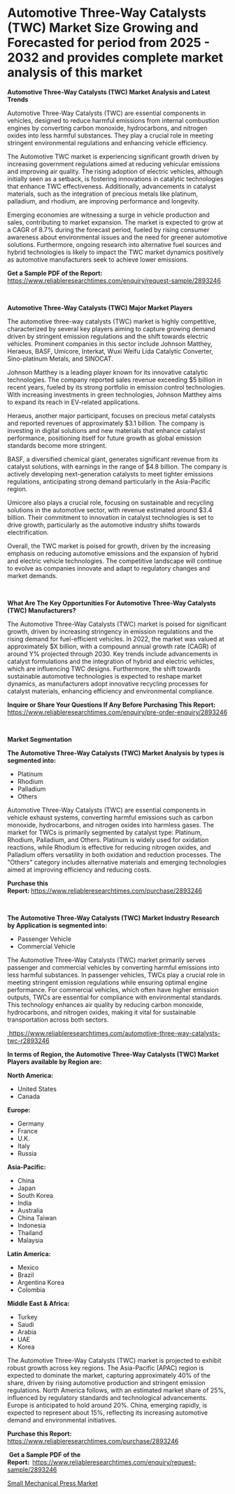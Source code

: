 <p><h1>Automotive Three-Way Catalysts (TWC) Market Size Growing and Forecasted for period from 2025 - 2032 and provides complete market analysis of this market</h1></p><p><strong>Automotive Three-Way Catalysts (TWC) Market Analysis and Latest Trends</strong></p>
<p><p>Automotive Three-Way Catalysts (TWC) are essential components in vehicles, designed to reduce harmful emissions from internal combustion engines by converting carbon monoxide, hydrocarbons, and nitrogen oxides into less harmful substances. They play a crucial role in meeting stringent environmental regulations and enhancing vehicle efficiency.</p><p>The Automotive TWC market is experiencing significant growth driven by increasing government regulations aimed at reducing vehicular emissions and improving air quality. The rising adoption of electric vehicles, although initially seen as a setback, is fostering innovations in catalytic technologies that enhance TWC effectiveness. Additionally, advancements in catalyst materials, such as the integration of precious metals like platinum, palladium, and rhodium, are improving performance and longevity.</p><p>Emerging economies are witnessing a surge in vehicle production and sales, contributing to market expansion. The market is expected to grow at a CAGR of 8.7% during the forecast period, fueled by rising consumer awareness about environmental issues and the need for greener automotive solutions. Furthermore, ongoing research into alternative fuel sources and hybrid technologies is likely to impact the TWC market dynamics positively as automotive manufacturers seek to achieve lower emissions.</p></p>
<p><strong>Get a Sample PDF of the Report:&nbsp;</strong> <a href="https://www.reliableresearchtimes.com/enquiry/request-sample/2893246?utm_campaign=2627&utm_medium=2&utm_source=Github&utm_content=ia&utm_term=15032025&utm_id=automotive-three-way-catalysts-twc">https://www.reliableresearchtimes.com/enquiry/request-sample/2893246</a></p>
<p>&nbsp;</p>
<p><strong>Automotive Three-Way Catalysts (TWC) Major Market Players</strong></p>
<p><p>The automotive three-way catalysts (TWC) market is highly competitive, characterized by several key players aiming to capture growing demand driven by stringent emission regulations and the shift towards electric vehicles. Prominent companies in this sector include Johnson Matthey, Heraeus, BASF, Umicore, Interkat, Wuxi Weifu Lida Catalytic Converter, Sino-platinum Metals, and SINOCAT.</p><p>Johnson Matthey is a leading player known for its innovative catalytic technologies. The company reported sales revenue exceeding $5 billion in recent years, fueled by its strong portfolio in emission control technologies. With increasing investments in green technologies, Johnson Matthey aims to expand its reach in EV-related applications.</p><p>Heraeus, another major participant, focuses on precious metal catalysts and reported revenues of approximately $3.1 billion. The company is investing in digital solutions and new materials that enhance catalyst performance, positioning itself for future growth as global emission standards become more stringent.</p><p>BASF, a diversified chemical giant, generates significant revenue from its catalyst solutions, with earnings in the range of $4.8 billion. The company is actively developing next-generation catalysts to meet tighter emissions regulations, anticipating strong demand particularly in the Asia-Pacific region.</p><p>Umicore also plays a crucial role, focusing on sustainable and recycling solutions in the automotive sector, with revenue estimated around $3.4 billion. Their commitment to innovation in catalyst technologies is set to drive growth, particularly as the automotive industry shifts towards electrification.</p><p>Overall, the TWC market is poised for growth, driven by the increasing emphasis on reducing automotive emissions and the expansion of hybrid and electric vehicle technologies. The competitive landscape will continue to evolve as companies innovate and adapt to regulatory changes and market demands.</p></p>
<p>&nbsp;</p>
<p><strong>What Are The Key Opportunities For Automotive Three-Way Catalysts (TWC) Manufacturers?</strong></p>
<p><p>The Automotive Three-Way Catalysts (TWC) market is poised for significant growth, driven by increasing stringency in emission regulations and the rising demand for fuel-efficient vehicles. In 2022, the market was valued at approximately $X billion, with a compound annual growth rate (CAGR) of around Y% projected through 2030. Key trends include advancements in catalyst formulations and the integration of hybrid and electric vehicles, which are influencing TWC designs. Furthermore, the shift towards sustainable automotive technologies is expected to reshape market dynamics, as manufacturers adopt innovative recycling processes for catalyst materials, enhancing efficiency and environmental compliance.</p></p>
<p><strong>Inquire or Share Your Questions If Any Before Purchasing This Report:</strong> <a href="https://www.reliableresearchtimes.com/enquiry/pre-order-enquiry/2893246?utm_campaign=2627&utm_medium=2&utm_source=Github&utm_content=ia&utm_term=15032025&utm_id=automotive-three-way-catalysts-twc">https://www.reliableresearchtimes.com/enquiry/pre-order-enquiry/2893246</a></p>
<p>&nbsp;</p>
<p><strong>Market Segmentation</strong></p>
<p><strong>The Automotive Three-Way Catalysts (TWC) Market Analysis by types is segmented into:</strong></p>
<p><ul><li>Platinum</li><li>Rhodium</li><li>Palladium</li><li>Others</li></ul></p>
<p><p>Automotive Three-Way Catalysts (TWC) are essential components in vehicle exhaust systems, converting harmful emissions such as carbon monoxide, hydrocarbons, and nitrogen oxides into harmless gases. The market for TWCs is primarily segmented by catalyst type: Platinum, Rhodium, Palladium, and Others. Platinum is widely used for oxidation reactions, while Rhodium is effective for reducing nitrogen oxides, and Palladium offers versatility in both oxidation and reduction processes. The "Others" category includes alternative materials and emerging technologies aimed at improving efficiency and reducing costs.</p></p>
<p><strong>Purchase this Report:&nbsp;</strong><a href="https://www.reliableresearchtimes.com/purchase/2893246?utm_campaign=2627&utm_medium=2&utm_source=Github&utm_content=ia&utm_term=15032025&utm_id=automotive-three-way-catalysts-twc">https://www.reliableresearchtimes.com/purchase/2893246</a></p>
<p>&nbsp;</p>
<p><strong>The Automotive Three-Way Catalysts (TWC) Market Industry Research by Application is segmented into:</strong></p>
<p><ul><li>Passenger Vehicle</li><li>Commercial Vehicle</li></ul></p>
<p><p>The Automotive Three-Way Catalysts (TWC) market primarily serves passenger and commercial vehicles by converting harmful emissions into less harmful substances. In passenger vehicles, TWCs play a crucial role in meeting stringent emission regulations while ensuring optimal engine performance. For commercial vehicles, which often have higher emission outputs, TWCs are essential for compliance with environmental standards. This technology enhances air quality by reducing carbon monoxide, hydrocarbons, and nitrogen oxides, making it vital for sustainable transportation across both sectors.</p></p>
<p><a href="https://www.reliableresearchtimes.com/automotive-three-way-catalysts-twc-r2893246?utm_campaign=2627&utm_medium=2&utm_source=Github&utm_content=ia&utm_term=15032025&utm_id=automotive-three-way-catalysts-twc">&nbsp;https://www.reliableresearchtimes.com/automotive-three-way-catalysts-twc-r2893246</a></p>
<p><strong>In terms of Region, the Automotive Three-Way Catalysts (TWC) Market Players available by Region are:</strong></p>
<p>
    <p> <strong> North America: </strong>
        <ul>
            <li>United States</li>
            <li>Canada</li>
        </ul>
        </p> 
    <p> <strong> Europe: </strong>
        <ul>
            <li>Germany</li>
            <li>France</li>
            <li>U.K.</li>
            <li>Italy</li>
            <li>Russia</li>
        </ul>
        </p> 
    <p> <strong> Asia-Pacific: </strong>
        <ul>
            <li>China</li>
            <li>Japan</li>
            <li>South Korea</li>
            <li>India</li>
            <li>Australia</li>
            <li>China Taiwan</li>
            <li>Indonesia</li>
            <li>Thailand</li>
            <li>Malaysia</li>
        </ul>
        </p> 
    <p> <strong> Latin America: </strong>
        <ul>
            <li>Mexico</li>
            <li>Brazil</li>
            <li>Argentina Korea</li>
            <li>Colombia</li>
        </ul>
        </p> 
    <p> <strong> Middle East & Africa: </strong>
        <ul>
            <li>Turkey</li>
            <li>Saudi</li>
            <li>Arabia</li>
            <li>UAE</li>
            <li>Korea</li>
        </ul>
    </p>
    </p>
<p><p>The Automotive Three-Way Catalysts (TWC) market is projected to exhibit robust growth across key regions. The Asia-Pacific (APAC) region is expected to dominate the market, capturing approximately 40% of the share, driven by rising automotive production and stringent emission regulations. North America follows, with an estimated market share of 25%, influenced by regulatory standards and technological advancements. Europe is anticipated to hold around 20%. China, emerging rapidly, is expected to represent about 15%, reflecting its increasing automotive demand and environmental initiatives.</p></p>
<p><strong>Purchase this Report: </strong><a href="https://www.reliableresearchtimes.com/purchase/2893246?utm_campaign=2627&utm_medium=2&utm_source=Github&utm_content=ia&utm_term=15032025&utm_id=automotive-three-way-catalysts-twc">https://www.reliableresearchtimes.com/purchase/2893246</a></p>
<p>&nbsp;<strong>Get a Sample PDF of the Report:&nbsp;&nbsp;</strong><a href="https://www.reliableresearchtimes.com/enquiry/request-sample/2893246?utm_campaign=2627&utm_medium=2&utm_source=Github&utm_content=ia&utm_term=15032025&utm_id=automotive-three-way-catalysts-twc">https://www.reliableresearchtimes.com/enquiry/request-sample/2893246</a></p>
<p><strong></strong></p>
<p><p><a href="https://github.com/sherikacas30/Market-Research-Report-List-1/blob/main/small-mechanical-press-market.md?utm_campaign=2627&utm_medium=2&utm_source=Github&utm_content=ia&utm_term=15032025&utm_id=automotive-three-way-catalysts-twc">Small Mechanical Press Market</a></p></p>